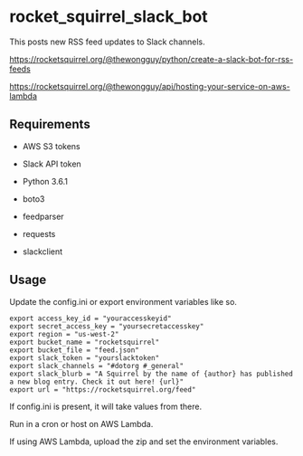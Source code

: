 # rocket_squirrel_slack_bot

This posts new RSS feed updates to Slack channels.

https://rocketsquirrel.org/@thewongguy/python/create-a-slack-bot-for-rss-feeds

https://rocketsquirrel.org/@thewongguy/api/hosting-your-service-on-aws-lambda


## Requirements

* AWS S3 tokens
* Slack API token

* Python 3.6.1
* boto3
* feedparser
* requests
* slackclient

## Usage

Update the config.ini or export environment variables like so.

``` shell
export access_key_id = "youraccesskeyid"
export secret_access_key = "yoursecretaccesskey"
export region = "us-west-2"
export bucket_name = "rocketsquirrel"
export bucket_file = "feed.json"
export slack_token = "yourslacktoken"
export slack_channels = "#dotorg #_general"
export slack_blurb = "A Squirrel by the name of {author} has published a new blog entry. Check it out here! {url}"
export url = "https://rocketsquirrel.org/feed"
```

If config.ini is present, it will take values from there.

Run in a cron or host on AWS Lambda.

If using AWS Lambda, upload the zip and set the environment variables.
